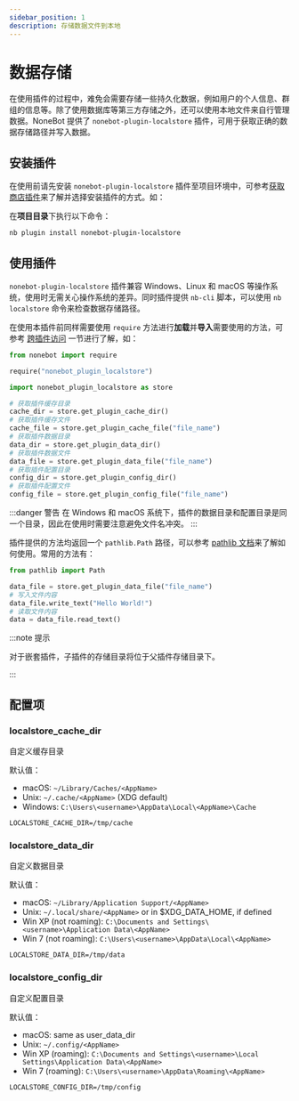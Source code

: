 ```yaml
---
sidebar_position: 1
description: 存储数据文件到本地
---
```


# 数据存储

在使用插件的过程中，难免会需要存储一些持久化数据，例如用户的个人信息、群组的信息等。除了使用数据库等第三方存储之外，还可以使用本地文件来自行管理数据。NoneBot 提供了 `nonebot-plugin-localstore` 插件，可用于获取正确的数据存储路径并写入数据。

## 安装插件

在使用前请先安装 `nonebot-plugin-localstore` 插件至项目环境中，可参考[获取商店插件](../tutorial/store.mdx#安装插件)来了解并选择安装插件的方式。如：

在**项目目录**下执行以下命令：

```bash
nb plugin install nonebot-plugin-localstore
```

## 使用插件

`nonebot-plugin-localstore` 插件兼容 Windows、Linux 和 macOS 等操作系统，使用时无需关心操作系统的差异。同时插件提供 `nb-cli` 脚本，可以使用 `nb localstore` 命令来检查数据存储路径。

在使用本插件前同样需要使用 `require` 方法进行**加载**并**导入**需要使用的方法，可参考 [跨插件访问](../advanced/requiring.md) 一节进行了解，如：

```python
from nonebot import require

require("nonebot_plugin_localstore")

import nonebot_plugin_localstore as store

# 获取插件缓存目录
cache_dir = store.get_plugin_cache_dir()
# 获取插件缓存文件
cache_file = store.get_plugin_cache_file("file_name")
# 获取插件数据目录
data_dir = store.get_plugin_data_dir()
# 获取插件数据文件
data_file = store.get_plugin_data_file("file_name")
# 获取插件配置目录
config_dir = store.get_plugin_config_dir()
# 获取插件配置文件
config_file = store.get_plugin_config_file("file_name")
```

:::danger 警告
在 Windows 和 macOS 系统下，插件的数据目录和配置目录是同一个目录，因此在使用时需要注意避免文件名冲突。
:::

插件提供的方法均返回一个 `pathlib.Path` 路径，可以参考 [pathlib 文档](https://docs.python.org/zh-cn/3/library/pathlib.html)来了解如何使用。常用的方法有：

```python
from pathlib import Path

data_file = store.get_plugin_data_file("file_name")
# 写入文件内容
data_file.write_text("Hello World!")
# 读取文件内容
data = data_file.read_text()
```

:::note 提示

对于嵌套插件，子插件的存储目录将位于父插件存储目录下。

:::

## 配置项

### localstore_cache_dir

自定义缓存目录

默认值：

- macOS: `~/Library/Caches/<AppName>`
- Unix: `~/.cache/<AppName>` (XDG default)
- Windows: `C:\Users\<username>\AppData\Local\<AppName>\Cache`

```dotenv
LOCALSTORE_CACHE_DIR=/tmp/cache
```

### localstore_data_dir

自定义数据目录

默认值：

- macOS: `~/Library/Application Support/<AppName>`
- Unix: `~/.local/share/<AppName>` or in $XDG_DATA_HOME, if defined
- Win XP (not roaming): `C:\Documents and Settings\<username>\Application Data\<AppName>`
- Win 7 (not roaming): `C:\Users\<username>\AppData\Local\<AppName>`

```dotenv
LOCALSTORE_DATA_DIR=/tmp/data
```

### localstore_config_dir

自定义配置目录

默认值：

- macOS: same as user_data_dir
- Unix: `~/.config/<AppName>`
- Win XP (roaming): `C:\Documents and Settings\<username>\Local Settings\Application Data\<AppName>`
- Win 7 (roaming): `C:\Users\<username>\AppData\Roaming\<AppName>`

```dotenv
LOCALSTORE_CONFIG_DIR=/tmp/config
```
